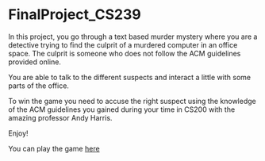 # FinalProject_CS239

In this project, you go through a text based murder mystery where you are a detective trying to find the culprit of a murdered computer in an office space. The culprit is someone who does not follow the ACM guidelines provided online.

You are able to talk to the different suspects and interact a little with some parts of the office.

To win the game you need to accuse the right suspect using the knowledge of the ACM guidelines you gained during your time in CS200 with the amazing professor Andy Harris.

Enjoy!

You can play the game [here]()
